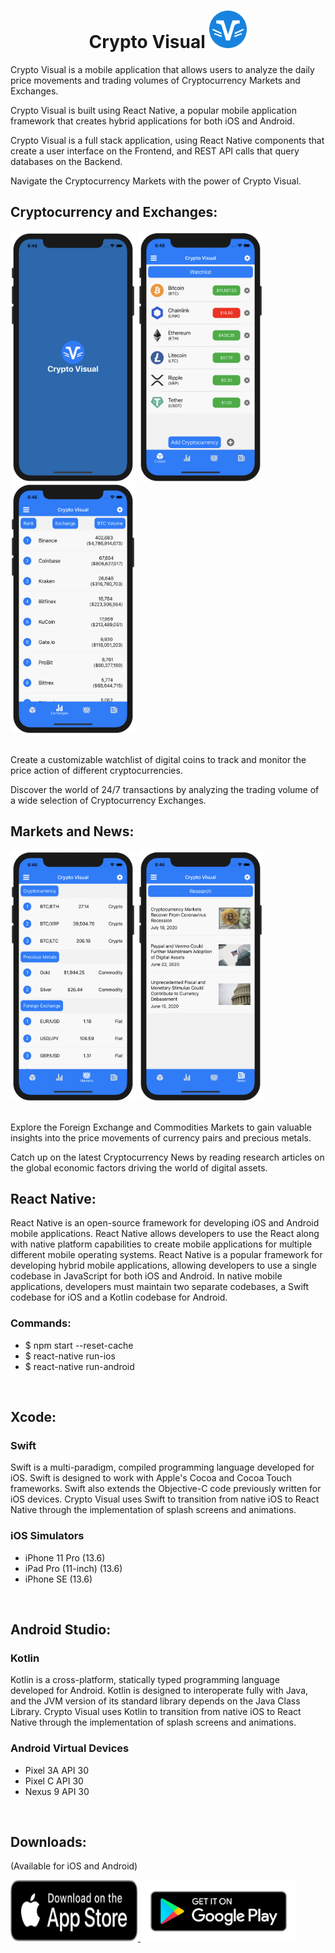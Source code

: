 # <center>__Crypto Visual__ <img src="img/crypto.svg" width="60" height="60"></center>
<p>
  Crypto Visual is a mobile application that allows users to analyze the daily price movements and trading volumes of Cryptocurrency Markets and Exchanges.
</p>
<p>
  Crypto Visual is built using React Native, a popular mobile application framework that creates hybrid applications for both iOS and Android.
</p>
<p>
  Crypto Visual is a full stack application, using React Native components that create a user interface on the Frontend, and REST API calls that query databases on the Backend.
</p>
<p>
  Navigate the Cryptocurrency Markets with the power of Crypto Visual.
</p>

## __Cryptocurrency and Exchanges:__

<div>
<img src="img/Max-1.png" width="200" height="400">
<img src="img/Max-2.png" width="200" height="400">
<img src="img/Max-3.png" width="200" height="400">
</div>
<div>

  </br>
  <p>
Create a customizable watchlist of digital coins to track and monitor the price action of different cryptocurrencies.
  </p>
  <p>
Discover the world of 24/7 transactions by analyzing the trading volume of a wide selection of Cryptocurrency Exchanges.
  </p>
</div>


## __Markets and News:__

<div>
<img src="img/Max-4.png" width="200" height="400">
<img src="img/Max-5.png" width="200" height="400">
</div>

</br>

<div>
  <p>
Explore the Foreign Exchange and Commodities Markets to gain valuable insights into the price movements of currency pairs and precious metals.
  </p>
  <p>
Catch up on the latest Cryptocurrency News by reading research articles on the global economic factors driving the world of digital assets.
  </p>
</div>

## __React Native__:
<p>
  React Native is an open-source framework for developing iOS and Android mobile applications. React Native allows 
  developers to use the React along with native platform capabilities to create mobile applications for multiple different mobile operating systems.
  React Native is a popular framework for developing hybrid mobile applications, allowing developers to use a single codebase in JavaScript for both iOS and  Android. In native mobile applications, developers must maintain two separate codebases, a Swift codebase for iOS and a Kotlin codebase for Android.
  
</p>

### Commands:
* $ npm start --reset-cache
* $ react-native run-ios
* $ react-native run-android
</br>

## __Xcode__:

### Swift
<p>
  Swift is a multi-paradigm, compiled programming language developed for iOS. Swift is designed to work with Apple's Cocoa and Cocoa Touch frameworks. Swift also extends the Objective-C code previously written for iOS devices. Crypto Visual uses Swift to transition from native iOS to React Native through the implementation of splash screens and animations.
</p>

### iOS Simulators
  * iPhone 11 Pro (13.6)
  * iPad Pro (11-inch) (13.6)
  * iPhone SE (13.6)
</br>

## __Android Studio:__

### Kotlin
<p>
  Kotlin is a cross-platform, statically typed programming language developed for Android. Kotlin is designed to interoperate fully with Java, and the JVM version of its standard library depends on the Java Class Library. Crypto Visual uses Kotlin to transition from native iOS to React Native through the implementation of splash screens and animations.
</p>

### Android Virtual Devices
  * Pixel 3A API 30
  * Pixel C API 30
  * Nexus 9 API 30

</br>

## __Downloads:__
<p>
(Available for iOS and Android)
</p>

<div>
<a target="_blank" href="https://apps.apple.com/us/app/crypto-visual/id1527885652">
<img src="img/App-Store.svg" width="204" height="97.75">
</a>
<a target="_blank" href="https://play.google.com/store/apps/details?id=com.cryptomobileapp">
<img src="img/Google-Play.png" width="249.58" height="96.58">
</a>
</div>

